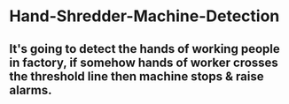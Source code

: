 # Hand-Shredder-Machine-Detection


## It's going to detect the hands of working people in factory, if somehow hands of worker crosses the threshold line then machine stops & raise alarms.
